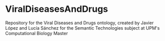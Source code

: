 # ViralDiseasesAndDrugs
Repository for the Viral Diseases and Drugs ontology, created by Javier López and Lucía Sánchez for the Semantic Technologies subject at UPM's Computational Biology Master
